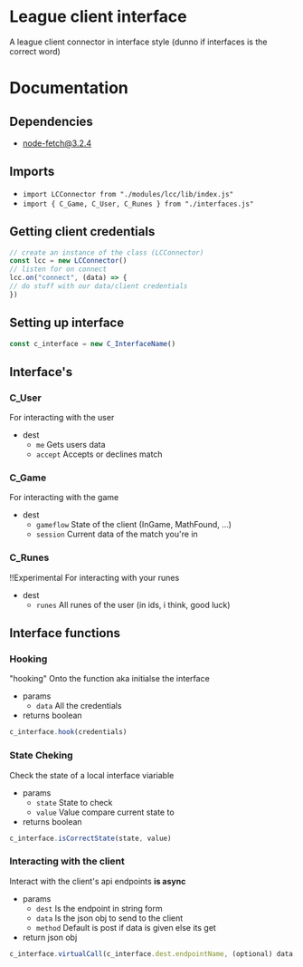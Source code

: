 # League client interface
A league client connector in interface style (dunno if interfaces is the correct word) <br />

# Documentation
## Dependencies
- node-fetch@3.2.4

## Imports
- `import LCConnector from "./modules/lcc/lib/index.js"`
- `import { C_Game, C_User, C_Runes } from "./interfaces.js"`
## Getting client credentials 
```javascript
// create an instance of the class (LCConnector)
const lcc = new LCConnector()
// listen for on connect
lcc.on("connect", (data) => {
// do stuff with our data/client credentials
})
```
## Setting up interface
```javascript
const c_interface = new C_InterfaceName()
```

## Interface's
### C_User
For interacting with the user
- dest
  - `me` Gets users data
  - `accept` Accepts or declines match
### C_Game
For interacting with the game
- dest
  - `gameflow` State of the client (InGame, MathFound, ...)
  - `session` Current data of the match you're in
### C_Runes
!!Experimental For interacting with your runes
- dest
  - `runes` All runes of the user (in ids, i think, good luck)

## Interface functions
### Hooking
"hooking" Onto the function aka initialse the interface <br />
- params
  - `data` All the credentials
- returns boolean
```javascript
c_interface.hook(credentials)
```
### State Cheking
Check the state of a local interface viariable <br />
- params
  - `state` State to check
  - `value` Value compare current state to
- returns boolean
```javascript
c_interface.isCorrectState(state, value)
```

### Interacting with the client
Interact with the client's api endpoints **is async**
- params
  -  `dest` Is the endpoint in string form
  -  `data` Is the json obj to send to the client
  -  `method` Default is post if data is given else its get
- return json obj
```javascript
c_interface.virtualCall(c_interface.dest.endpointName, (optional) data, (optional) method)
```
